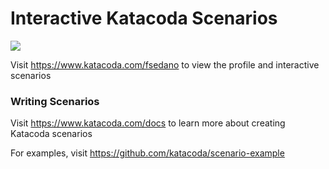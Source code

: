 # Interactive Katacoda Scenarios

[![](http://shields.katacoda.com/katacoda/fsedano/count.svg)](https://www.katacoda.com/fsedano "Get your profile on Katacoda.com")

Visit https://www.katacoda.com/fsedano to view the profile and interactive scenarios

### Writing Scenarios
Visit https://www.katacoda.com/docs to learn more about creating Katacoda scenarios

For examples, visit https://github.com/katacoda/scenario-example
